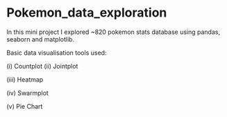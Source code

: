 # Pokemon_data_exploration

In this mini project I explored ~820 pokemon stats database using pandas, seaborn and matplotlib.

Basic data visualisation tools used:

(i) Countplot
(ii) Jointplot

(iii) Heatmap

(iv) Swarmplot

(v) Pie Chart
